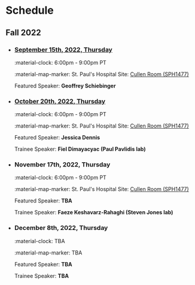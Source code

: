 # Schedule

## Fall 2022

<div class="timeline" markdown="1">

- ### [September 15th, 2022, Thursday](./archive/2022/2022-09-15.md)

    :material-clock: 6:00pm - 9:00pm PT

    :material-map-marker:  St. Paul's Hospital Site: [Cullen Room (SPH1477)](https://drive.google.com/file/d/1VBdWxJj_WJeWCcdox4RY5wFWI2F5Gfgy/view?usp=sharing)

    Featured Speaker: **Geoffrey Schiebinger**

- ### [October 20th, 2022, Thursday](./archive/2022/2022-10-20.md)

    :material-clock: 6:00pm - 9:00pm PT

    :material-map-marker:  St. Paul's Hospital Site: [Cullen Room (SPH1477)](https://drive.google.com/file/d/1VBdWxJj_WJeWCcdox4RY5wFWI2F5Gfgy/view?usp=sharing)

    Featured Speaker: **Jessica Dennis**

    Trainee Speaker: **Fiel Dimayacyac (Paul Pavlidis lab)**

- ### November 17th, 2022, Thursday

    :material-clock: 6:00pm - 9:00pm PT

    :material-map-marker:  St. Paul's Hospital Site: [Cullen Room (SPH1477)](https://drive.google.com/file/d/1VBdWxJj_WJeWCcdox4RY5wFWI2F5Gfgy/view?usp=sharing)

    Featured Speaker: **TBA**

    Trainee Speaker: **Faeze Keshavarz-Rahaghi (Steven Jones lab)**

- ### December 8th, 2022, Thursday

    :material-clock: TBA

    :material-map-marker:  TBA

    Featured Speaker: **TBA**

    Trainee Speaker: **TBA**

</div>
